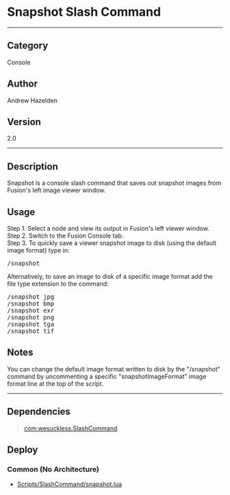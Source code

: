 # Snapshot Slash Command
___

## Category
Console

## Author
Andrew Hazelden

## Version
2.0

___

## Description
<p>Snapshot is a console slash command that saves out snapshot images from Fusion's left image viewer window.</p>

<h2>Usage</h2>

<p>Step 1. Select a node and view its output in Fusion's left viewer window.<br>
Step 2. Switch to the Fusion Console tab.<br>
Step 3. To quickly save a viewer snapshot image to disk (using the default image format) type in:</p>

<pre>/snapshot</pre>

<p>Alternatively, to save an image to disk of a specific image format add the file type extension to the command:</p>

<pre>/snapshot jpg
/snapshot bmp
/snapshot exr
/snapshot png
/snapshot tga
/snapshot tif</pre>

<h2>Notes</h2>

<p>You can change the default image format written to disk by the "/snapshot" command by uncommenting a specific "snapshotImageFormat" image format line at the top of the script.</p>

___

## Dependencies

> [com.wesuckless.SlashCommand](com.wesuckless.SlashCommand.md)  
## Deploy

### Common (No Architecture)

<ul>
<li><a href="https://gitlab.com/WeSuckLess/Reactor/-/blob/master/Atoms/com.AndrewHazelden.SlashSnapshot/Scripts/SlashCommand/snapshot.lua?ref_type=heads">Scripts/SlashCommand/snapshot.lua</a></li>
</ul>
